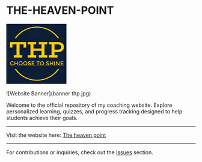 # THE-HEAVEN-POINT


![Website Logo](channels4_profile.jpg)  

![Website Banner](banner  thp.jpg)  

Welcome to the official repository of my coaching website. Explore personalized learning, quizzes, and progress tracking designed to help students achieve their goals.

---

Visit the website here: [The heaven point](https://starlet-web.github.io/THE-HEAVEN-POINT/)

---

For contributions or inquiries, check out the [Issues](https://github.com/yourusername/coaching-website/issues) section.
